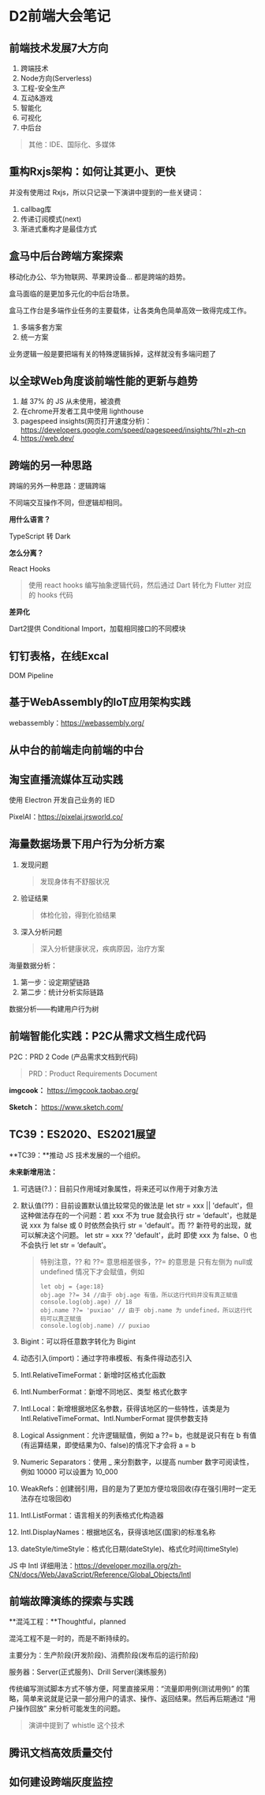 # D2前端大会笔记

## 前端技术发展7大方向

1. 跨端技术
2. Node方向(Serverless)
3. 工程-安全生产
4. 互动&游戏
5. 智能化
6. 可视化
7. 中后台

> 其他：IDE、国际化、多媒体



## 重构Rxjs架构：如何让其更小、更快

并没有使用过 Rxjs，所以只记录一下演讲中提到的一些关键词：

1. callbag库
2. 传递订阅模式(next)
3. 渐进式重构才是最佳方式



## 盒马中后台跨端方案探索

移动化办公、华为物联网、苹果跨设备... 都是跨端的趋势。

盒马面临的是更加多元化的中后台场景。

盒马工作台是多端作业任务的主要载体，让各类角色简单高效一致得完成工作。

1. 多端多套方案
2. 统一方案





业务逻辑一般是要把端有关的特殊逻辑拆掉，这样就没有多端问题了



## 以全球Web角度谈前端性能的更新与趋势

1. 越 37% 的 JS 从未使用，被浪费
2. 在chrome开发者工具中使用 lighthouse
3. pagespeed insights(网页打开速度分析)：https://developers.google.com/speed/pagespeed/insights/?hl=zh-cn
4. https://web.dev/



## 跨端的另一种思路

跨端的另外一种思路：逻辑跨端

不同端交互操作不同，但逻辑却相同。

**用什么语言？**

TypeScript 转 Dark

**怎么分离？**

React Hooks

> 使用 react hooks 编写抽象逻辑代码，然后通过 Dart 转化为 Flutter 对应的 hooks 代码

**差异化**

Dart2提供 Conditional Import，加载相同接口的不同模块



## 钉钉表格，在线Excal

DOM Pipeline



## 基于WebAssembly的loT应用架构实践

webassembly：https://webassembly.org/



## 从中台的前端走向前端的中台



## 淘宝直播流媒体互动实践

使用 Electron 开发自己业务的 IED

PixelAI：https://pixelai.jrsworld.co/



## 海量数据场景下用户行为分析方案

1. 发现问题

   > 发现身体有不舒服状况

2. 验证结果

   > 体检化验，得到化验结果

3. 深入分析问题

   > 深入分析健康状况，疾病原因，治疗方案



海量数据分析：

1. 第一步：设定期望链路
2. 第二步：统计分析实际链路



数据分析——构建用户行为树



## 前端智能化实践：P2C从需求文档生成代码

P2C：PRD 2 Code (产品需求文档到代码)

> PRD：Product Requirements Document



**imgcook：** https://imgcook.taobao.org/

**Sketch：** https://www.sketch.com/



## TC39：ES2020、ES2021展望

**TC39：**推动 JS 技术发展的一个组织。

**未来新增用法：**

1. 可选链(?.)：目前只作用域对象属性，将来还可以作用于对象方法

2. 默认值(??)：目前设置默认值比较常见的做法是 let str = xxx || 'default'，但这种做法存在的一个问题：若 xxx 不为 true 就会执行 str = ‘default'，也就是说 xxx 为 false 或 0 时依然会执行 str = 'default'。而 ?? 新符号的出现，就可以解决这个问题。 let str = xxx ?? 'default'，此时 即使 xxx 为 false、0 也不会执行 let str = ’default'。

   > 特别注意，?? 和 ??= 意思相差很多，??= 的意思是 只有左侧为 null或undefined 情况下才会赋值，例如
   >
   > ```
   > let obj = {age:18}
   > obj.age ??= 34 //由于 obj.age 有值，所以这行代码并没有真正赋值
   > console.log(obj.age) // 18
   > obj.name ??= 'puxiao' // 由于 obj.name 为 undefined，所以这行代码可以真正赋值
   > console.log(obj.name) // puxiao
   > ```

1. Bigint：可以将任意数字转化为 Bigint
2. 动态引入(import)：通过字符串模板、有条件得动态引入
3. Intl.RelativeTimeFormat：新增时区格式化函数
4. Intl.NumberFormat：新增不同地区、类型 格式化数字
5. Intl.Local：新增根据地区名参数，获得该地区的一些特性，该类是为 Intl.RelativeTimeFormat、Intl.NumberFormat 提供参数支持
6. Logical Assignment：允许逻辑赋值，例如 a ??= b，也就是说只有在 b 有值(有运算结果，即使结果为0、false)的情况下才会将 a = b
7. Numeric Separators：使用 _ 来分割数字，以提高 number 数字可阅读性，例如 10000 可以设置为 10_000
8. WeakRefs：创建弱引用，目的是为了更加方便垃圾回收(存在强引用时一定无法存在垃圾回收)
9. Intl.ListFormat：语言相关的列表格式化构造器
10. Intl.DisplayNames：根据地区名，获得该地区(国家)的标准名称
11. dateStyle/timeStyle：格式化日期(dateStyle)、格式化时间(timeStyle)

JS 中 Intl 详细用法：https://developer.mozilla.org/zh-CN/docs/Web/JavaScript/Reference/Global_Objects/Intl



## 前端故障演练的探索与实践

**混沌工程：**Thoughtful，planned

混沌工程不是一时的，而是不断持续的。

主要分为：生产阶段(开发阶段)、消费阶段(发布后的运行阶段)

服务器：Server(正式服务)、Drill Server(演练服务)

传统编写测试脚本方式不够方便，阿里直接采用：“流量即用例(测试用例)” 的策略，简单来说就是记录一部分用户的请求、操作、返回结果。然后再后期通过 “用户操作回放” 来分析可能发生的问题。

> 演讲中提到了 whistle 这个技术



## 腾讯文档高效质量交付



## 如何建设跨端灰度监控



